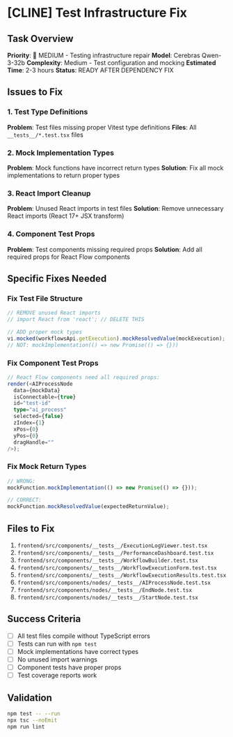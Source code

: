 # [CLINE] Test Infrastructure Fix

## Task Overview
**Priority**: 🧪 MEDIUM - Testing infrastructure repair
**Model**: Cerebras Qwen-3-32b
**Complexity**: Medium - Test configuration and mocking
**Estimated Time**: 2-3 hours
**Status**: READY AFTER DEPENDENCY FIX

## Issues to Fix

### 1. Test Type Definitions
**Problem**: Test files missing proper Vitest type definitions
**Files**: All `__tests__/*.test.tsx` files

### 2. Mock Implementation Types
**Problem**: Mock functions have incorrect return types
**Solution**: Fix all mock implementations to return proper types

### 3. React Import Cleanup
**Problem**: Unused React imports in test files
**Solution**: Remove unnecessary React imports (React 17+ JSX transform)

### 4. Component Test Props
**Problem**: Test components missing required props
**Solution**: Add all required props for React Flow components

## Specific Fixes Needed

### Fix Test File Structure
```typescript
// REMOVE unused React imports
// import React from 'react'; // DELETE THIS

// ADD proper mock types
vi.mocked(workflowsApi.getExecution).mockResolvedValue(mockExecution);
// NOT: mockImplementation(() => new Promise(() => {}))
```

### Fix Component Test Props
```typescript
// React Flow components need all required props:
render(<AIProcessNode 
  data={mockData} 
  isConnectable={true}
  id="test-id"
  type="ai_process"
  selected={false}
  zIndex={1}
  xPos={0}
  yPos={0}
  dragHandle=""
/>);
```

### Fix Mock Return Types
```typescript
// WRONG:
mockFunction.mockImplementation(() => new Promise(() => {}));

// CORRECT:
mockFunction.mockResolvedValue(expectedReturnValue);
```

## Files to Fix
1. `frontend/src/components/__tests__/ExecutionLogViewer.test.tsx`
2. `frontend/src/components/__tests__/PerformanceDashboard.test.tsx`
3. `frontend/src/components/__tests__/WorkflowBuilder.test.tsx`
4. `frontend/src/components/__tests__/WorkflowExecutionForm.test.tsx`
5. `frontend/src/components/__tests__/WorkflowExecutionResults.test.tsx`
6. `frontend/src/components/nodes/__tests__/AIProcessNode.test.tsx`
7. `frontend/src/components/nodes/__tests__/EndNode.test.tsx`
8. `frontend/src/components/nodes/__tests__/StartNode.test.tsx`

## Success Criteria
- [ ] All test files compile without TypeScript errors
- [ ] Tests can run with `npm test`
- [ ] Mock implementations have correct types
- [ ] No unused import warnings
- [ ] Component tests have proper props
- [ ] Test coverage reports work

## Validation
```bash
npm test -- --run
npx tsc --noEmit
npm run lint
```